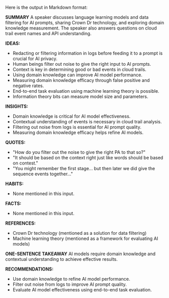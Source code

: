 Here is the output in Markdown format:

**SUMMARY**
A speaker discusses language learning models and data filtering for AI prompts, sharing Crown Dr technology, and exploring domain knowledge measurement. The speaker also answers questions on cloud trail event names and API understanding.

**IDEAS:**
* Redacting or filtering information in logs before feeding it to a prompt is crucial for AI privacy.
* Human beings filter out noise to give the right input to AI prompts.
* Context is key in determining good or bad events in cloud trails.
* Using domain knowledge can improve AI model performance.
* Measuring domain knowledge efficacy through false positive and negative rates.
* End-to-end task evaluation using machine learning theory is possible.
* Information theory bits can measure model size and parameters.

**INSIGHTS:**
* Domain knowledge is critical for AI model effectiveness.
* Contextual understanding of events is necessary in cloud trail analysis.
* Filtering out noise from logs is essential for AI prompt quality.
* Measuring domain knowledge efficacy helps refine AI models.

**QUOTES:**
* "How do you filter out the noise to give the right PA to that so?"
* "It should be based on the context right just like words should be based on contest."
* "You might remember the first stage... but then later we did give the sequence events together..."

**HABITS:**
* None mentioned in this input.

**FACTS:**
* None mentioned in this input.

**REFERENCES:**
* Crown Dr technology (mentioned as a solution for data filtering)
* Machine learning theory (mentioned as a framework for evaluating AI models)

**ONE-SENTENCE TAKEAWAY**
AI models require domain knowledge and contextual understanding to achieve effective results.

**RECOMMENDATIONS:**
* Use domain knowledge to refine AI model performance.
* Filter out noise from logs to improve AI prompt quality.
* Evaluate AI model effectiveness using end-to-end task evaluation.

